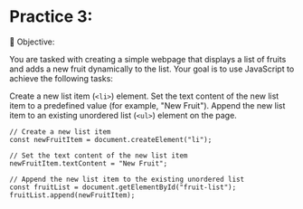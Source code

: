 # Practice 3:

🚀 Objective:

You are tasked with creating a simple webpage that displays a list of fruits and adds a new fruit dynamically to the list. Your goal is to use JavaScript to achieve the following tasks:

Create a new list item (`<li>`) element.
Set the text content of the new list item to a predefined value (for example, "New Fruit").
Append the new list item to an existing unordered list (`<ul>`) element on the page.

```
// Create a new list item
const newFruitItem = document.createElement("li");

// Set the text content of the new list item
newFruitItem.textContent = "New Fruit";

// Append the new list item to the existing unordered list
const fruitList = document.getElementById("fruit-list");
fruitList.append(newFruitItem);
```

